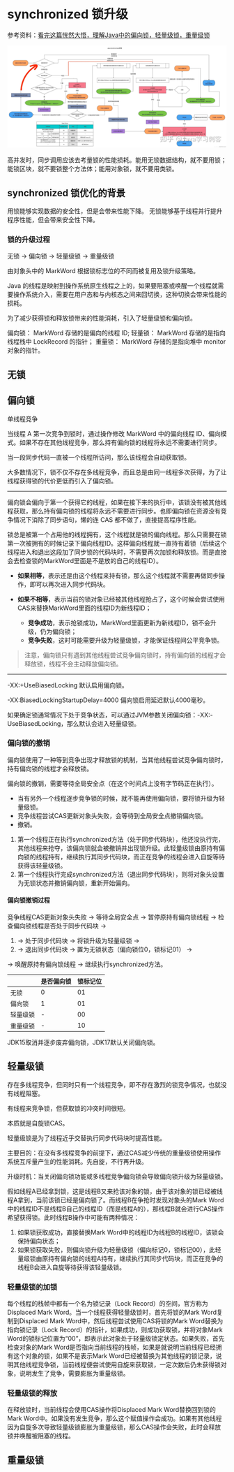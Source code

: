 # synchronized 锁升级

参考资料：[看完这篇恍然大悟，理解Java中的偏向锁，轻量级锁，重量级锁](https://zhuanlan.zhihu.com/p/571793506)

![看完这篇恍然大悟，理解Java中的偏向锁，轻量级锁，重量级锁](/imgs/JUC/v2-66ad9e336efa23c2ba1703c0224ce652_r.jpg)

高并发时，同步调用应该去考量锁的性能损耗。能用无锁数据结构，就不要用锁；能锁区块，就不要锁整个方法体；能用对象锁，就不要用类锁。

## synchronized 锁优化的背景

用锁能够实现数据的安全性，但是会带来性能下降。
无锁能够基于线程并行提升程序性能，但会带来安全性下降。

### 锁的升级过程

无锁 -> 偏向锁 -> 轻量级锁 -> 重量级锁

由对象头中的 MarkWord 根据锁标志位的不同而被复用及锁升级策略。

Java 的线程是映射到操作系统原生线程之上的，如果要阻塞或唤醒一个线程就需要操作系统介入，需要在用户态和与内核态之间来回切换，这种切换会带来性能的损耗。

为了减少获得锁和释放锁带来的性能消耗，引入了轻量级锁和偏向锁。

偏向锁： MarkWord 存储的是偏向的线程 ID;
轻量锁： MarkWord 存储的是指向线程栈中 LockRecord 的指针；
重量锁： MarkWord 存储的是指向堆中 monitor 对象的指针。

## 无锁

## 偏向锁

单线程竞争

当线程 A 第一次竞争到锁时，通过操作修改 MarkWord 中的偏向线程 ID、偏向模式。如果不存在其他线程竞争，那么持有偏向锁的线程将永远不需要进行同步。

当一段同步代码一直被一个线程所访问，那么该线程会自动获取锁。

大多数情况下，锁不仅不存在多线程竞争，而且总是由同一线程多次获得，为了让线程获得锁的代价更低而引入了偏向锁。

---

偏向锁会偏向于第一个获得它的线程，如果在接下来的执行中，该锁没有被其他线程获取，那么持有偏向锁的线程将永远不需要进行同步。也即偏向锁在资源没有竞争情况下消除了同步语句，懒的连 CAS 都不做了，直接提高程序性能。

锁总是被第一个占用他的线程拥有，这个线程就是锁的偏向线程。那么只需要在锁第一次被拥有的时候记录下偏向线程ID。这样偏向线程就一直持有着锁（后续这个线程进入和退出这段加了同步锁的代码块时，不需要再次加锁和释放锁。而是直接会去检查锁的MarkWord里面是不是放的自己的线程ID）。

- **如果相等**，表示还是由这个线程来持有锁，那么这个线程就不需要再做同步操作，即可以再次进入同步代码块。

- **如果不相等**，表示当前的锁对象已经被其他线程抢占了，这个时候会尝试使用CAS来替换MarkWord里面的线程ID为新线程ID；
  - **竞争成功**，表示抢锁成功，MarkWord里面更新为新线程ID，锁不会升级，仍为偏向锁；
  - **竞争失败**，这时可能需要升级为轻量级锁，才能保证线程间公平竞争锁。

> 注意，偏向锁只有遇到其他线程尝试竞争偏向锁时，持有偏向锁的线程才会释放锁，线程不会主动释放偏向锁。

---

-XX:+UseBiasedLocking 默认启用偏向锁。

-XX:BiasedLockingStartupDelay=4000 偏向锁启用延迟默认4000毫秒。

如果确定锁通常情况下处于竞争状态，可以通过JVM参数关闭偏向锁：-XX:-UseBiasedLocking，那么默认会进入轻量级锁。

### 偏向锁的撤销

偏向锁使用了一种等到竞争出现才释放锁的机制，当其他线程尝试竞争偏向锁时，持有偏向锁的线程才会释放锁。

偏向锁的撤销，需要等待全局安全点（在这个时间点上没有字节码正在执行）。

- 当有另外一个线程逐步竞争锁的时候，就不能再使用偏向锁，要将锁升级为轻量级锁。
- 竞争线程尝试CAS更新对象头失败，会等待到全局安全点撤销偏向锁。
- 撤销。

1. 第一个线程正在执行synchronized方法（处于同步代码块），他还没执行完，其他线程来抢夺，该偏向锁就会被撤销并出现锁升级。此轻量级锁由原持有偏向锁的线程持有，继续执行其同步代码块，而正在竞争的线程会进入自旋等待获得该轻量级锁。
2. 第一个线程执行完成synchronized方法（退出同步代码块），则将对象头设置为无锁状态并撤销偏向锁，重新开始偏向。

#### 偏向锁撤销过程

竞争线程CAS更新对象头失败 -> 等待全局安全点 -> 暂停原持有偏向锁线程 -> 检查偏向锁线程是否处于同步代码块 ->

1. -> 处于同步代码块 -> 将锁升级为轻量级锁 ->
2. -> 退出同步代码块 -> 置为无锁状态（偏向锁位0，锁标记01） ->

-> 唤醒原持有偏向锁线程 -> 继续执行synchronized方法。

| | 是否偏向锁 | 锁标记位 |
| ---- | ---- | ---- |
| 无锁 | 0 | 01 |
| 偏向锁 | 1 | 01 |
| 轻量级锁 | - | 00 |
| 重量级锁 | - | 10 |

JDK15取消并逐步废弃偏向锁，JDK17默认关闭偏向锁。

## 轻量级锁

存在多线程竞争，但同时只有一个线程竞争，即不存在激烈的锁竞争情况，也就没有线程阻塞。

有线程来竞争锁，但获取锁的冲突时间很短。

本质就是自旋锁CAS。

轻量级锁是为了线程近乎交替执行同步代码块时提高性能。

主要目的：在没有多线程竞争的前提下，通过CAS减少传统的重量级锁使用操作系统互斥量产生的性能消耗。先自旋，不行再升级。

升级时机：当关闭偏向锁功能或多线程竞争偏向锁会导致偏向锁升级为轻量级锁。

假如线程A已经拿到锁，这是线程B又来抢该对象的锁，由于该对象的锁已经被线程A拿到，当前该锁已经是偏向锁了。而线程B在争抢时发现对象头的Mark Word中的线程ID不是线程B自己的线程ID（而是线程A的），那线程B就会进行CAS操作希望获得锁。此时线程B操作中可能有两种情况：

1. 如果锁获取成功，直接替换Mark Word中的线程ID为线程B的线程ID，该锁会保持偏向状态；
2. 如果锁获取失败，则偏向锁升级为轻量级锁（偏向标记0，锁标记00），此轻量级锁由原持有偏向锁的线程A持有，继续执行其同步代码块，而正在竞争的线程B会进入自旋等待获得该轻量级锁。

### 轻量级锁的加锁

每个线程的栈帧中都有一个名为锁记录（Lock Record）的空间，官方称为Displaced Mark Word。当一个线程获得轻量级锁时，首先将锁的Mark Word复制到Displaced Mark Word中，然后线程尝试使用CAS将锁的Mark Word替换为指向锁记录（Lock Record）的指针，如果成功，则成功获取锁，并将对象Mark Word的锁标记位置为“00”，即表示此对象处于轻量级锁定状态。如果失败，首先检查对象的Mark Word是否指向当前线程的栈帧，如果是就说明当前线程已经拥有这个对象的锁，如果不是表示Mark Word已经被替换为其他线程的锁记录，说明其他线程竞争锁，当前线程便尝试使用自旋来获取锁，一定次数后仍未获得锁对象，说明发生了竞争，需要膨胀为重量级锁。

### 轻量级锁的释放

在释放锁时，当前线程会使用CAS操作将Displaced Mark Word替换回到锁的Mark Word中。如果没有发生竞争，那么这个赋值操作会成功。如果有其他线程因为自旋多次导致轻量级锁膨胀为重量级锁，那么CAS操作会失败，此时会释放锁并唤醒被阻塞的线程。

## 重量级锁
